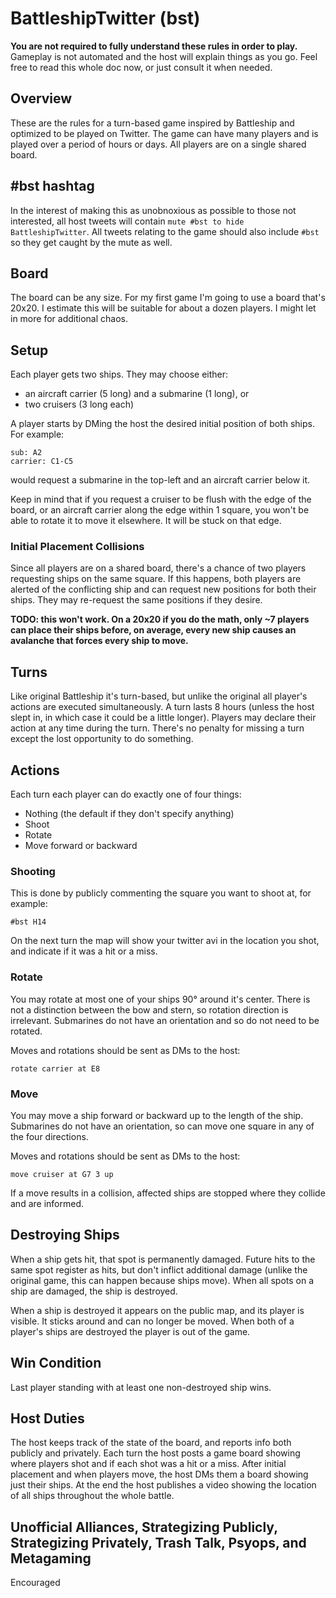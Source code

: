 # BattleshipTwitter (bst)

__You are not required to fully understand these rules in order to play.__ Gameplay is not automated and the host will explain things as you go. Feel free to read this whole doc now, or just consult it when needed.

## Overview
These are the rules for a turn-based game inspired by Battleship and optimized to be played on Twitter. The game can have many players and is played over a period of hours or days. All players are on a single shared board.

## #bst hashtag
In the interest of making this as unobnoxious as possible to those not interested, all host tweets will contain `mute #bst to hide BattleshipTwitter`. All tweets relating to the game should also include `#bst` so they get caught by the mute as well.

## Board
The board can be any size. For my first game I'm going to use a board that's 20x20. I estimate this will be suitable for about a dozen players. I might let in more for additional chaos.

## Setup
Each player gets two ships. They may choose either:
- an aircraft carrier (5 long) and a submarine (1 long), or
- two cruisers (3 long each)

A player starts by DMing the host the desired initial position of both ships. For example:
```
sub: A2
carrier: C1-C5
```
would request a submarine in the top-left and an aircraft carrier below it.

Keep in mind that if you request a cruiser to be flush with the edge of the board, or an aircraft carrier along the edge within 1 square, you won't be able to rotate it to move it elsewhere. It will be stuck on that edge.

### Initial Placement Collisions
Since all players are on a shared board, there's a chance of two players requesting ships on the same square. If this happens, both players are alerted of the conflicting ship and can request new positions for both their ships. They may re-request the same positions if they desire.

__TODO: this won't work. On a 20x20 if you do the math, only ~7 players can place their ships before, on average, every new ship causes an avalanche that forces every ship to move.__

## Turns
Like original Battleship it's turn-based, but unlike the original all player's actions are executed simultaneously. A turn lasts 8 hours (unless the host slept in, in which case it could be a little longer). Players may declare their action at any time during the turn. There's no penalty for missing a turn except the lost opportunity to do something.

## Actions
Each turn each player can do exactly one of four things:
- Nothing (the default if they don't specify anything)
- Shoot
- Rotate
- Move forward or backward

### Shooting
This is done by publicly commenting the square you want to shoot at, for example:
```
#bst H14
```
On the next turn the map will show your twitter avi in the location you shot, and indicate if it was a hit or a miss.

### Rotate
You may rotate at most one of your ships 90° around it's center. There is not a distinction between the bow and stern, so rotation direction is irrelevant. Submarines do not have an orientation and so do not need to be rotated.

Moves and rotations should be sent as DMs to the host:
```
rotate carrier at E8
```

### Move
You may move a ship forward or backward up to the length of the ship. Submarines do not have an orientation, so can move one square in any of the four directions.

Moves and rotations should be sent as DMs to the host:
```
move cruiser at G7 3 up
```

If a move results in a collision, affected ships are stopped where they collide and are informed.

## Destroying Ships
When a ship gets hit, that spot is permanently damaged. Future hits to the same spot register as hits, but don't inflict additional damage (unlike the original game, this can happen because ships move). When all spots on a ship are damaged, the ship is destroyed.

When a ship is destroyed it appears on the public map, and its player is visible. It sticks around and can no longer be moved. When both of a player's ships are destroyed the player is out of the game.

## Win Condition
Last player standing with at least one non-destroyed ship wins.

## Host Duties
The host keeps track of the state of the board, and reports info both publicly and privately. Each turn the host posts a game board showing where players shot and if each shot was a hit or a miss. After initial placement and when players move, the host DMs them a board showing just their ships. At the end the host publishes a video showing the location of all ships throughout the whole battle.

## Unofficial Alliances, Strategizing Publicly, Strategizing Privately, Trash Talk, Psyops, and Metagaming
Encouraged